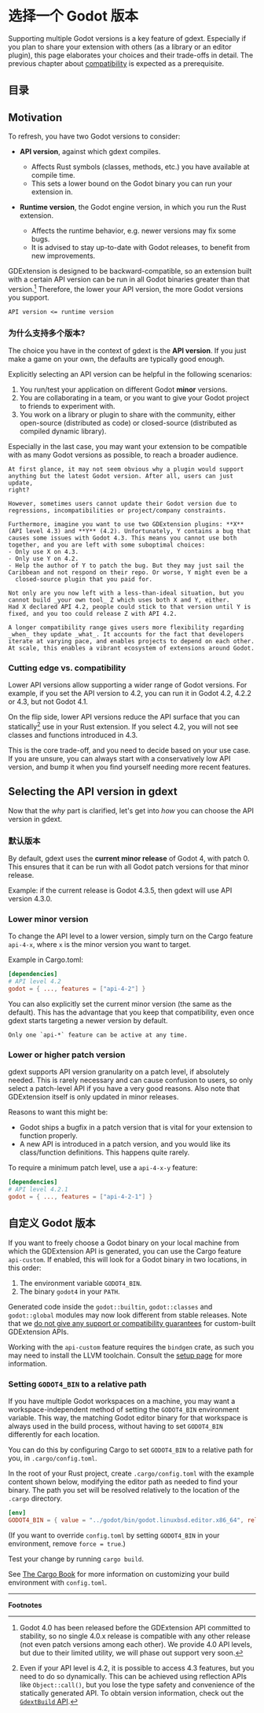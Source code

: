 <!--
  ~ Copyright (c) godot-rust; Bromeon and contributors.
  ~ This Source Code Form is subject to the terms of the Mozilla Public
  ~ License, v. 2.0. If a copy of the MPL was not distributed with this
  ~ file, You can obtain one at https://mozilla.org/MPL/2.0/.
-->

# 选择一个 Godot 版本

Supporting multiple Godot versions is a key feature of gdext. Especially if you plan to share your extension with others (as a library or an
editor plugin), this page elaborates your choices and their trade-offs in detail. The previous chapter about [compatibility][compat] is
expected as a prerequisite.


## 目录

<!-- toc -->

## Motivation

To refresh, you have two Godot versions to consider:

- **API version**, against which gdext compiles.
  - Affects Rust symbols (classes, methods, etc.) you have available at compile time.
  - This sets a lower bound on the Godot binary you can run your extension in.
  
- **Runtime version**, the Godot engine version, in which you run the Rust extension.
  - Affects the runtime behavior, e.g. newer versions may fix some bugs.
  - It is advised to stay up-to-date with Godot releases, to benefit from new improvements.

GDExtension is designed to be backward-compatible, so an extension built with a certain API version can be run in all Godot binaries greater
than that version.[^compat-4-0] Therefore, the lower your API version, the more Godot versions you support.

```admonish abstract title="In other words:"
API version <= runtime version
```


### 为什么支持多个版本?

The choice you have in the context of gdext is the **API version**. If you just make a game on your own, the defaults are typically good enough.

Explicitly selecting an API version can be helpful in the following scenarios:

1. You run/test your application on different Godot **minor** versions.
2. You are collaborating in a team, or you want to give your Godot project to friends to experiment with.
3. You work on a library or plugin to share with the community, either open-source (distributed as code) or closed-source (distributed as
   compiled dynamic library).

Especially in the last case, you may want your extension to be compatible with as many Godot versions as possible, to reach a broader audience.

```admonish tip title="Building an ecosystem"
At first glance, it may not seem obvious why a plugin would support anything but the latest Godot version. After all, users can just update,
right?

However, sometimes users cannot update their Godot version due to regressions, incompatibilities or project/company constraints.

Furthermore, imagine you want to use two GDExtension plugins: **X** (API level 4.3) and **Y** (4.2). Unfortunately, Y contains a bug that 
causes some issues with Godot 4.3. This means you cannot use both together, and you are left with some suboptimal choices:
- Only use X on 4.3.
- Only use Y on 4.2.
- Help the author of Y to patch the bug. But they may just sail the Caribbean and not respond on their repo. Or worse, Y might even be a
  closed-source plugin that you paid for.

Not only are you now left with a less-than-ideal situation, but you cannot build _your own tool_ Z which uses both X and Y, either.
Had X declared API 4.2, people could stick to that version until Y is fixed, and you too could release Z with API 4.2.

A longer compatibility range gives users more flexibility regarding _when_ they update _what_. It accounts for the fact that developers
iterate at varying pace, and enables projects to depend on each other. At scale, this enables a vibrant ecosystem of extensions around Godot.
```


### Cutting edge vs. compatibility

Lower API versions allow supporting a wider range of Godot versions. For example, if you set the API version to 4.2, you can run it in Godot
4.2, 4.2.2 or 4.3, but not Godot 4.1.

On the flip side, lower API versions reduce the API surface that you can statically[^dynamic-features] use in your Rust extension. If you
select 4.2, you will not see classes and functions introduced in 4.3.

This is the core trade-off, and you need to decide based on your use case. If you are unsure, you can always start with a conservatively low API
version, and bump it when you find yourself needing more recent features.


## Selecting the API version in gdext

Now that the _why_ part is clarified, let's get into _how_ you can choose the API version in gdext.


### 默认版本

By default, gdext uses the **current minor release** of Godot 4, with patch 0. This ensures that it can be run with all Godot patch versions
for that minor release.

Example: if the current release is Godot 4.3.5, then gdext will use API version 4.3.0.


### Lower minor version

To change the API level to a lower version, simply turn on the Cargo feature `api-4-x`, where `x` is the minor version you want to target.

Example in Cargo.toml:

```toml
[dependencies]
# API level 4.2
godot = { ..., features = ["api-4-2"] }
```

You can also explicitly set the current minor version (the same as the default). This has the advantage that you keep that compatibility,
even once gdext starts targeting a newer version by default.

```admonish note title="Mutual exclusivity"
Only one `api-*` feature can be active at any time.
```


### Lower or higher patch version

gdext supports API version granularity on a patch level, if absolutely needed. This is rarely necessary and can cause confusion to users,
so only select a patch-level API if you have a very good reasons. Also note that GDExtension itself is only updated in minor releases.

Reasons to want this might be:

- Godot ships a bugfix in a patch version that is vital for your extension to function properly.
- A new API is introduced in a patch version, and you would like its class/function definitions. This happens quite rarely.

To require a minimum patch level, use a `api-4-x-y` feature:

```toml
[dependencies]
# API level 4.2.1
godot = { ..., features = ["api-4-2-1"] }
```


## 自定义 Godot 版本

If you want to freely choose a Godot binary on your local machine from which the GDExtension API is generated, you can use the Cargo feature
`api-custom`. If enabled, this will look for a Godot binary in two locations, in this order:

1. The environment variable `GODOT4_BIN`.
2. The binary `godot4` in your `PATH`.

Generated code inside the `godot::builtin`, `godot::classes` and `godot::global` modules may now look different from stable releases.
Note that we [do not give any support or compatibility guarantees][no-custom-support] for custom-built GDExtension APIs.

Working with the `api-custom` feature requires the `bindgen` crate, as such you may need to install the LLVM toolchain.
Consult the [setup page][setup-llvm] for more information.


### Setting `GODOT4_BIN` to a relative path

If you have multiple Godot workspaces on a machine, you may want a workspace-independent method of setting the `GODOT4_BIN` environment variable.
This way, the matching Godot editor binary for that workspace is always used in the build process, without having to set `GODOT4_BIN` differently
for each location.

You can do this by configuring Cargo to set `GODOT4_BIN` to a relative path for you, in `.cargo/config.toml`.

In the root of your Rust project, create `.cargo/config.toml` with the example content shown below, modifying the editor path as needed to find
your binary. The path you set will be resolved relatively to the location of the `.cargo` directory.

```toml
[env]
GODOT4_BIN = { value = "../godot/bin/godot.linuxbsd.editor.x86_64", relative = true, force = true }
```

(If you want to override `config.toml` by setting `GODOT4_BIN` in your environment, remove `force = true`.)

Test your change by running `cargo build`.

See [The Cargo Book](https://doc.rust-lang.org/cargo/reference/config.html) for more information on customizing your build environment with
`config.toml`.


[api-gdext-build]: https://godot-rust.github.io/docs/gdext/master/godot/init/struct.GdextBuild.html
[compat-guarantees]: compatibility.md#current-guarantees
[compat]: compatibility.md
[no-custom-support]: compatibility.md#out-of-scope
[setup-llvm]: ../intro/setup.md#llvm

---

**Footnotes**

[^compat-4-0]: Godot 4.0 has been released before the GDExtension API committed to stability, so no single 4.0.x release is compatible with any
other release (not even patch versions among each other). We provide 4.0 API levels, but due to their limited utility, we will phase out
support very soon.

[^dynamic-features]: Even if your API level is 4.2, it is possible to access 4.3 features, but you need to do so dynamically. This can be
achieved using reflection APIs like `Object::call()`, but you lose the type safety and convenience of the statically generated API.
To obtain version information, check out the [`GdextBuild` API][api-gdext-build].
